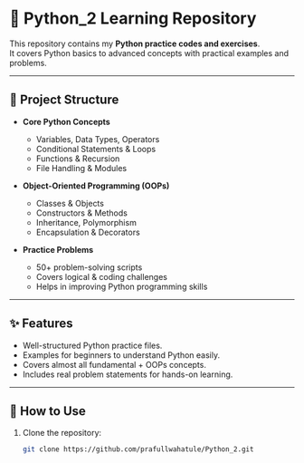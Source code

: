 # 🐍 Python_2 Learning Repository

This repository contains my **Python practice codes and exercises**.  
It covers Python basics to advanced concepts with practical examples and problems.

---

## 📂 Project Structure
- **Core Python Concepts**
  - Variables, Data Types, Operators  
  - Conditional Statements & Loops  
  - Functions & Recursion  
  - File Handling & Modules  

- **Object-Oriented Programming (OOPs)**
  - Classes & Objects  
  - Constructors & Methods  
  - Inheritance, Polymorphism  
  - Encapsulation & Decorators  

- **Practice Problems**
  - 50+ problem-solving scripts  
  - Covers logical & coding challenges  
  - Helps in improving Python programming skills  

---

## ✨ Features
- Well-structured Python practice files.  
- Examples for beginners to understand Python easily.  
- Covers almost all fundamental + OOPs concepts.  
- Includes real problem statements for hands-on learning.  

---

## 🚀 How to Use
1. Clone the repository:
   ```bash
   git clone https://github.com/prafullwahatule/Python_2.git
